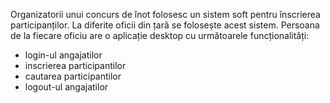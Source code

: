 Organizatorii unui concurs de înot folosesc un sistem soft pentru înscrierea participanților. La diferite oficii din
țară se folosește acest sistem. Persoana de la fiecare oficiu are o aplicație desktop cu următoarele funcționalități:
 - login-ul angajatilor
 - inscrierea participantilor
 - cautarea participantilor
 - logout-ul angajatilor
